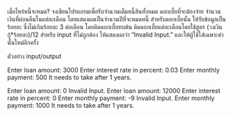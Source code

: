 ﻿เมื่อไหร่หนี้จะหมด?
จงเขียนโปรแกรมเพื่อรับจำนวนเต็มหนี้สินทั้งหมด ดอกเบี้ยที่จะต้องจ่าย จำนวนเงินที่ผ่อนคืนในแต่ละเดือน โดยแสดงผลเป็นจำนวนปีที่จะหมดหนี้
สำหรับดอกเบี้ยนั้น ให้รับข้อมูลเป็นร้อยละ ซึ่งไม่เกินร้อยละ 3 ต่อเดือน โดยคิดดอกเบี้ยทบต้น
คิดดอกเบี้ยแต่ละเดือนโดยใช้สูตร (วงเงินกู้*ร้อยละ)/12
สำหรับ input ที่ไม่ถูกต้อง ให้แสดงผลว่า “Invalid Input.” และให้ผู้ใช้ใส่เฉพาะค่านั้นใหม่อีกครั้ง

ตัวอย่าง input/output

Enter loan amount: 3000
Enter interest rate in percent: 0.03
Enter monthly payment: 500
It needs to take after 1 years.

Enter loan amount: 0
Invalid Input.
Enter loan amount: 12000
Enter interest rate in percent: 0
Enter monthly payment: -9
Invalid Input.
Enter monthly payment: 1000
It needs to take after 1 years.
